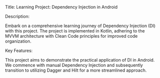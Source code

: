 Title: Learning Project: Dependency Injection in Android

Description:

Embark on a comprehensive learning journey of Dependency Injection (DI) with this project. The project is implemented in Kotlin, adhering to the MVVM architecture with Clean Code principles for improved code organization.

Key Features:

This project aims to demonstrate the practical application of DI in Android. We commence with manual Dependency Injection and subsequently transition to utilizing Dagger and Hilt for a more streamlined approach.

